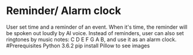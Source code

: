 # Reminder/ Alarm clock
User set time and a reminder of an event. When it's time, the reminder will be spoken out loudly by AI voice.
Instead of reminders, user can also set ringtones by music notes: C D E F G A B, and use it as an alarm clock.
#Prerequisites
Python 3.6.2
pip install Pillow to see images
